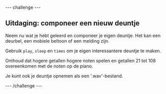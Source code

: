 \--- challenge \---

## Uitdaging: componeer een nieuw deuntje

Neem nu wat je hebt geleerd en componeer je eigen deuntje. Het kan een deurbel, een mobiele beltoon of een melding zijn.

Gebruik `play`, `sleep` en `times` om je eigen interessantere deuntje te maken.

Onthoud dat hogere getallen hogere noten spelen en getallen 21 tot 108 overeenkomen met de noten op de piano.

Je kunt ook je deuntje opnemen als een '.wav'-bestand.

\--- /challenge \---